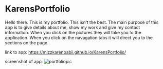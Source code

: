 # KarensPortfolio
Hello there.
This is my portfolio. This isn't the best. The main purpose of this app is to give details about me, show my work and give my contact information. When you click on the pictures they will take you to the application. When you click on the navagation tabs it will direct you to the sections on the page. 

link to app: https://mizzkarenbabii.github.io/KarensPortfolio/



screenshot of app: 
![portfoliopic](https://user-images.githubusercontent.com/93722113/145747709-3a99e40a-a7a1-4624-a292-e824f8b148a8.png)
